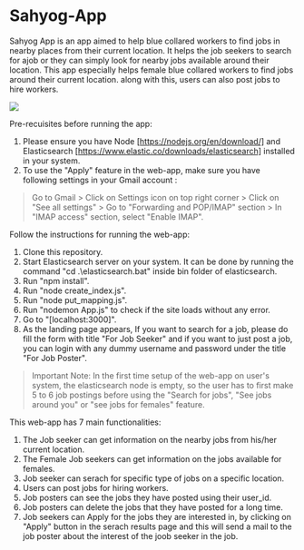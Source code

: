 # Sahyog-App

Sahyog App is an app aimed to help blue collared workers to find jobs in nearby places from their current location. It helps the job seekers to search for ajob or they can simply look for nearby jobs available around their location. This app especially helps female blue collared workers to find jobs around their current location. along with this, users can also post jobs to hire workers.

![](Sahyog_App.gif)

Pre-recuisites before running the app:
1. Please ensure you have Node [https://nodejs.org/en/download/] and Elasticsearch [https://www.elastic.co/downloads/elasticsearch] installed in your system.
2. To use the "Apply" feature in the web-app, make sure you have following settings in your Gmail account :
> Go to Gmail > Click on Settings icon on top right corner >  Click on "See all settings" > Go to "Forwarding and POP/IMAP" section > In "IMAP access" section, select "Enable IMAP".

Follow the instructions for running the web-app:
1. Clone this repository.
2. Start Elasticsearch server on your system. It can be done by running the command "cd .\elasticsearch.bat" inside bin folder of elasticsearch.
3. Run "npm install".
4. Run "node create_index.js".
5. Run "node put_mapping.js".
6. Run "nodemon App.js" to check if the site loads without any error.
7. Go to "[localhost:3000]".
8. As the landing page appears, If you want to search for a job, please do fill the form with title "For Job Seeker" and if you want to just post a job, you can login with any dummy username and password under the title "For Job Poster".

> Important Note: In the first time setup of the web-app on user's system, the elasticsearch node is empty, so the user has to first make 5 to 6 job postings before using the "Search for jobs", "See jobs around you" or "see jobs for females" feature.

This web-app has 7 main functionalities:
1. The Job seeker can get information on the nearby jobs from his/her current location.
2. The Female Job seekers can get information on the jobs available for females.
3. Job seeker can serach for specific type of jobs on a specific location.
4. Users can post jobs for hiring workers.
5. Job posters can see the jobs they have posted using their user_id.
6. Job posters can delete the jobs that they have posted for a long time.
7. Job seekers can Apply for the jobs they are interested in, by clicking on "Apply" button in the serach results page and this will send a mail to the job poster about the interest of the joob seeker in the job.


